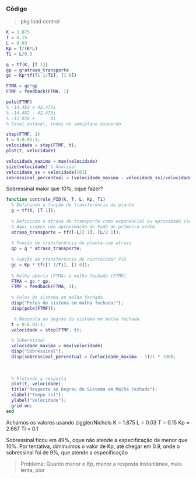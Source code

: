 ### Código
> pkg load control
```matlab
K = 1.875
T = 0.15
L = 0.03
Kp = T/(K*L)
Ti = L/0.3

g = tf(K, [T 1])
gp = g*atraso_transporte
gc = Kp*tf([1 1/Ti], [1 0])

FTMA = gc*gp
FTMF = feedback(FTMA, 1)

pole(FTMF)
% -14.482 + 42.473i
% -14.482 - 42.473i
% -11.036 +      0i
% Sinal estável, todos no semiplano esquerdo

step(FTMF, 1)
t = 0:0.01:1;
velocidade = step(FTMF, t);
plot(t, velocidade)

velocidade_maxima = max(velocidade)
size(velocidade) % Analisar
velocidade_ss = velocidade(101)
sobressinal_percentual = (velocidade_maxima - velocidade_ss)/velocidade_ss * 100
```

Sobressinal maior que 10%, oque fazer?
```matlab
function controle_PID(K, T, L, Kp, Ti)
  % Definindo a função de transferência da planta
  g = tf(K, [T 1]);
  
  % Definindo o atraso de transporte como exponencial ou aproximado (se preferir)
  % Aqui usamos uma aproximação de Pade de primeira ordem
  atraso_transporte = tf([-L/2 1], [L/2 1]);
  
  % Função de transferência da planta com atraso
  gp = g * atraso_transporte;
  
  % Função de transferência do controlador PID
  gc = Kp * tf([1 1/Ti], [1 0]);
  
  % Malha aberta (FTMA) e malha fechada (FTMF)
  FTMA = gc * gp;
  FTMF = feedback(FTMA, 1);
  
  % Polos do sistema em malha fechada
  disp("Polos do sistema em malha fechada:");
  disp(pole(FTMF));

   % Resposta ao degrau do sistema em malha fechada
  t = 0:0.01:1;
  velocidade = step(FTMF, t);

  % Soberssinal
  velocidade_maxima = max(velocidade)
  disp("Sobressinal");
  disp(sobressinal_percentual = (velocidade_maxima - 1)/1 * 100);
  
 
  
  % Plotando a resposta
  plot(t, velocidade);
  title("Resposta ao Degrau do Sistema em Malha Fechada");
  xlabel("Tempo (s)");
  ylabel("Velocidade");
  grid on;
end


```

Achamos os valores usando ziggler/Nichols
K = 1.875
L = 0.03
T = 0.15
Kp = 2.667
Ti = 0.1

Sobressinal ficou em 49%, oque não atende a especificação de menor que 10%.
Por tentativa, diminuimos o valor de Kp, até chegar em 0.9, onde o sobressinal foi de 9%, que atende a especificação

> Problema: Quanto menor o Kp, menor a resposta instantânea, mais lenta, pior